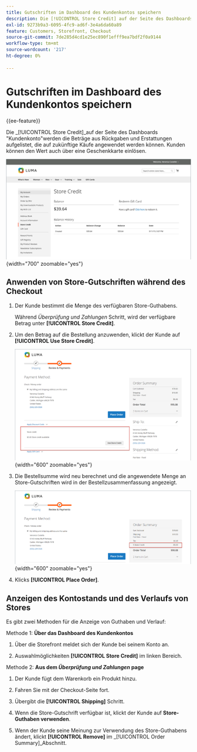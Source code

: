 ```yaml
---
title: Gutschriften im Dashboard des Kundenkontos speichern
description: Die [!UICONTROL Store Credit] auf der Seite des Dashboards "Kundenkonto"werden die Beträge aus Rückgaben und Erstattungen aufgelistet, die auf zukünftige Käufe angewendet werden können.
exl-id: 9273b9a3-6095-4fc9-ad6f-3e4a6da60a89
feature: Customers, Storefront, Checkout
source-git-commit: 7de285d4cd1e25ec890f1efff9ea7bdf2f0a9144
workflow-type: tm+mt
source-wordcount: '217'
ht-degree: 0%

---
```


# Gutschriften im Dashboard des Kundenkontos speichern

{{ee-feature}}

Die _[!UICONTROL Store Credit]_auf der Seite des Dashboards &quot;Kundenkonto&quot;werden die Beträge aus Rückgaben und Erstattungen aufgelistet, die auf zukünftige Käufe angewendet werden können. Kunden können den Wert auch über eine Geschenkkarte einlösen.

![Kundenspeicherkredit](assets/account-dashboard-store-credit.png){width="700" zoomable="yes"}

## Anwenden von Store-Gutschriften während des Checkout

1. Der Kunde bestimmt die Menge des verfügbaren Store-Guthabens.

   Während _Überprüfung und Zahlungen_ Schritt, wird der verfügbare Betrag unter **[!UICONTROL Store Credit]**.

1. Um den Betrag auf die Bestellung anzuwenden, klickt der Kunde auf **[!UICONTROL Use Store Credit]**.

   ![Store-Gutschrift beim Checkout verwenden](assets/storefront-checkout-use-store-credit.png){width="600" zoomable="yes"}

1. Die Bestellsumme wird neu berechnet und die angewendete Menge an Store-Gutschriften wird in der Bestellzusammenfassung angezeigt.

   ![Bestellzusammenfassung mit angewendetem Store-Guthaben](assets/storefront-checkout-use-store-credit-order-summary.png){width="600" zoomable="yes"}

1. Klicks **[!UICONTROL Place Order]**.

## Anzeigen des Kontostands und des Verlaufs von Stores

Es gibt zwei Methoden für die Anzeige von Guthaben und Verlauf:

Methode 1: **Über das Dashboard des Kundenkontos**

1. Über die Storefront meldet sich der Kunde bei seinem Konto an.

1. Auswahlmöglichkeiten **[!UICONTROL Store Credit]** im linken Bereich.

Methode 2: **Aus dem _Überprüfung und Zahlungen_ page**

1. Der Kunde fügt dem Warenkorb ein Produkt hinzu.

1. Fahren Sie mit der Checkout-Seite fort.

1. Übergibt die **[!UICONTROL Shipping]** Schritt.

1. Wenn die Store-Gutschrift verfügbar ist, klickt der Kunde auf **Store-Guthaben verwenden**.

1. Wenn der Kunde seine Meinung zur Verwendung des Store-Guthabens ändert, klickt **[!UICONTROL Remove]** im _[!UICONTROL Order Summary]_Abschnitt.
